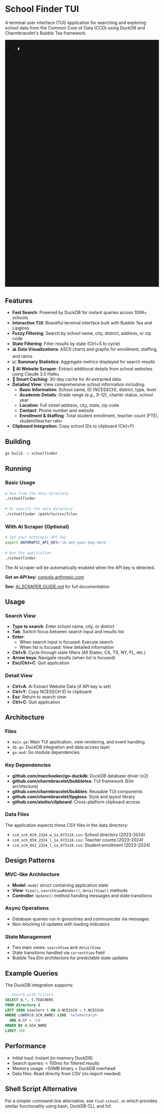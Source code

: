 # School Finder TUI

A terminal user interface (TUI) application for searching and exploring school data from the Common Core of Data (CCD) using DuckDB and Charmbracelet's Bubble Tea framework.

![Demo](./docs/demo.gif)

## Features

- **Fast Search**: Powered by DuckDB for instant queries across 100K+ schools
- **Interactive TUI**: Beautiful terminal interface built with Bubble Tea and Lipgloss
- **Fuzzy Filtering**: Search by school name, city, district, address, or zip code
- **State Filtering**: Filter results by state (Ctrl+S to cycle)
- **📊 Data Visualizations**: ASCII charts and graphs for enrollment, staffing, and ratios
- **📈 Summary Statistics**: Aggregate metrics displayed for search results
- **🤖 AI Website Scraper**: Extract additional details from school websites using Claude 3.5 Haiku
- **💾 Smart Caching**: 30-day cache for AI-extracted data
- **Detailed View**: View comprehensive school information including:
  - **Basic Information**: School name, ID (NCESSCH), district, type, level
  - **Academic Details**: Grade range (e.g., 9-12), charter status, school year
  - **Location**: Full street address, city, state, zip code
  - **Contact**: Phone number and website
  - **Enrollment & Staffing**: Total student enrollment, teacher count (FTE), student/teacher ratio
- **Clipboard Integration**: Copy school IDs to clipboard (Ctrl+Y)

## Building

```bash
go build -o schoolfinder
```

## Running

### Basic Usage
```bash
# Run from the data directory
./schoolfinder

# Or specify the data directory
./schoolfinder /path/to/csv/files
```

### With AI Scraper (Optional)
```bash
# Set your Anthropic API key
export ANTHROPIC_API_KEY='sk-ant-your-key-here'

# Run the application
./schoolfinder
```

The AI scraper will be automatically enabled when the API key is detected.

**Get an API key:** [console.anthropic.com](https://console.anthropic.com)

**See:** [AI_SCRAPER_GUIDE.md](AI_SCRAPER_GUIDE.md) for full documentation

## Usage

### Search View

- **Type to search**: Enter school name, city, or district
- **Tab**: Switch focus between search input and results list
- **Enter**:
  - When search input is focused: Execute search
  - When list is focused: View detailed information
- **Ctrl+S**: Cycle through state filters (All States, CA, TX, NY, FL, etc.)
- **Arrow keys**: Navigate results (when list is focused)
- **Esc/Ctrl+C**: Quit application

### Detail View

- **Ctrl+A**: AI Extract Website Data (if API key is set)
- **Ctrl+Y**: Copy NCESSCH ID to clipboard
- **Esc**: Return to search view
- **Ctrl+C**: Quit application

## Architecture

### Files

- `main.go`: Main TUI application, view rendering, and event handling
- `db.go`: DuckDB integration and data access layer
- `go.mod`: Go module dependencies

### Key Dependencies

- **github.com/marcboeker/go-duckdb**: DuckDB database driver (v2)
- **github.com/charmbracelet/bubbletea**: TUI framework (Elm architecture)
- **github.com/charmbracelet/bubbles**: Reusable TUI components
- **github.com/charmbracelet/lipgloss**: Style and layout library
- **github.com/atotto/clipboard**: Cross-platform clipboard access

### Data Files

The application expects these CSV files in the data directory:

- `ccd_sch_029_2324_w_1a_073124.csv`: School directory (2023-2024)
- `ccd_sch_059_2324_l_1a_073124.csv`: Teacher counts (2023-2024)
- `ccd_sch_052_2324_l_1a_073124.csv`: Student enrollment (2023-2024)

## Design Patterns

### MVC-like Architecture
- **Model**: `model` struct containing application state
- **View**: `View()`, `searchViewRender()`, `detailView()` methods
- **Controller**: `Update()` method handling messages and state transitions

### Async Operations
- Database queries run in goroutines and communicate via messages
- Non-blocking UI updates with loading indicators

### State Management
- Two main views: `searchView` and `detailView`
- State transitions handled via `currentView` field
- Bubble Tea Elm architecture for predictable state updates

## Example Queries

The DuckDB integration supports:

```sql
-- Search with filters
SELECT d.*, t.TEACHERS
FROM directory d
LEFT JOIN teachers t ON d.NCESSCH = t.NCESSCH
WHERE LOWER(d.SCH_NAME) LIKE '%elementary%'
  AND d.ST = 'CA'
ORDER BY d.SCH_NAME
LIMIT 100
```

## Performance

- Initial load: Instant (in-memory DuckDB)
- Search queries: < 100ms for filtered results
- Memory usage: ~50MB binary + DuckDB overhead
- Data files: Read directly from CSV (no import needed)

## Shell Script Alternative

For a simpler command-line alternative, see `find-school.sh` which provides similar functionality using bash, DuckDB CLI, and fzf.
